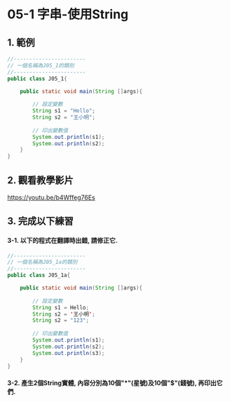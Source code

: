 # 05-1 字串-使用String

## 1. 範例
``` java
//-----------------------
// 一個名稱為J05_1的類別
//-----------------------
public class J05_1{

    public static void main(String []args){
        
        // 設定變數
        String s1 = "Hello";
        String s2 = "王小明";
        
        // 印出變數值
        System.out.println(s1);
        System.out.println(s2);
    }
}
``` 

## 2. 觀看教學影片
https://youtu.be/b4Wffeg76Es


## 3. 完成以下練習

#### 3-1. 以下的程式在翻譯時出錯, 請修正它.
``` java
//-----------------------
// 一個名稱為J05_1a的類別
//-----------------------
public class J05_1a{

    public static void main(String []args){
        
        // 設定變數
        String s1 = Hello;
        String s2 = '王小明';
        String s2 = "123";
        
        // 印出變數值
        System.out.println(s1);
        System.out.println(s2);
        System.out.println(s3);        
    }
}
``` 

#### 3-2. 產生2個String實體, 內容分別為10個"*"(星號)及10個"$"(錢號), 再印出它們.
